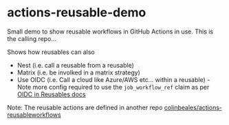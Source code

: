 # actions-reusable-demo

Small demo to show reusable workflows in GitHub Actions in use. This is the calling repo...

Shows how reusables can also
- Nest (i.e. call a reusable from a reusable)
- Matrix (i.e. be involked in a matrix strategy)
- Use OIDC (i.e. Call a cloud like Azure/AWS etc... within a reusable) - Note more config required to use the `job_workflow_ref` claim as per [OIDC in Reusables docs](https://docs.github.com/en/actions/deployment/security-hardening-your-deployments/using-openid-connect-with-reusable-workflows)

Note: The reusable actions are defined in another repo [colinbeales/actions-reusableworkflows](https://github.com/colinbeales/actions-reusableworkflows)
